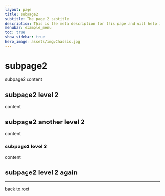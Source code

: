 ```yaml
---
layout: page
title: subpage2
subtitle: The page 2 subtitle
description: This is the meta description for this page and will help it appear in search engines
menubar: example_menu
toc: true
show_sidebar: true
hero_image: assets/img/Chassis.jpg
---
```

# subpage2

subpage2 content

## subpage2 level 2

content

## subpage2 another level 2

content

### subpage2 level 3

content

## subpage2 level 2 again
<hr/>

[back to root](.)

